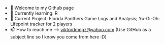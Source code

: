 - 👋 Welcome to my Github page
- 🌱 Currently learning: R
- 💼 Current Project: Florida Panthers Game Logs and Analysis; Yu-Gi-Oh: Lifepoint tracker for 2 players
- 📫 How to reach me --> viktordmngz@yahoo.com (Use GitHub as a subject line so I know you come from here :D)

<!---
viktordmngz/viktordmngz is a ✨ special ✨ repository because its `README.md` (this file) appears on your GitHub profile.
You can click the Preview link to take a look at your changes.
--->
